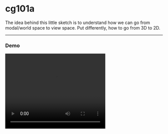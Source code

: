 # cg101a
 The idea behind this little sketch is to understand how we can go from modal/world space to view space.  Put differently, how to go from 3D to 2D.

---

### Demo

<video width="320" height="240" controls>
  <source src="./anim.mp4" type="video/mp4">
</video>


